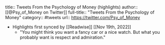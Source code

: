 title:: Tweets From the Psychology of Money (highlights)
author:: [[@Psy_of_Money on Twitter]]
full-title:: "Tweets From the Psychology of Money"
category:: #tweets
url:: https://twitter.com/Psy_of_Money

- Highlights first synced by [[Readwise]] [[Nov 19th, 2022]]
	- "You might think you want a fancy car or a nice watch. But what you probably want is respect and admiration."
